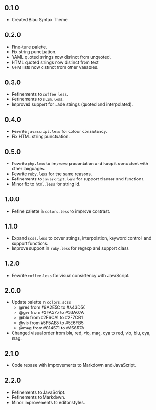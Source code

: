 ## 0.1.0
- Created Blau Syntax Theme

## 0.2.0
- Fine-tune palette.
- Fix string punctuation.
- YAML quoted strings now distinct from unquoted.
- HTML quoted strings now distinct from text.
- GFM lists now distinct from other variables.

## 0.3.0
- Refinements to `coffee.less`.
- Refinements to `slim.less`.
- Improved support for Jade strings (quoted and interpolated).

## 0.4.0
- Rewrite `javascript.less` for colour consistency.
- Fix HTML string punctuation.

## 0.5.0
- Rewrite `php.less` to improve presentation and keep it consistent with other languages.
- Rewrite `ruby.less` for the same reasons.
- Refinements to `javascript.less` for support classes and functions.
- Minor fix to `html.less` for string id.

## 1.0.0
- Refine palette in `colors.less` to improve contrast.

## 1.1.0
- Expand `scss.less` to cover strings, interpolation, keyword control, and support functions.
- Improve support in `ruby.less` for regexp and support class.

## 1.2.0
- Rewrite `coffee.less` for visual consistency with JavaScript.

## 2.0.0
- Update palette in `colors.scss`
  - @red from #9A2E5C to #A43D56
  - @gre from #3FA575 to #3BA67A
  - @blu from #2F6CA1 to #2F7CB1
  - @vio from #5F5AB5 to #5E6FB5
  - @mag from #814571 to #A5657A
- Changed visual order from blu, red, vio, mag, cya to red, vio, blu, cya, mag.

## 2.1.0
- Code rebase with improvements to Markdown and JavaScript.

## 2.2.0
- Refinements to JavaScript.
- Refinements to Markdown.
- Minor improvements to editor styles.
